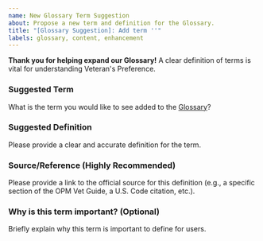 ```yaml
---
name: New Glossary Term Suggestion
about: Propose a new term and definition for the Glossary.
title: "[Glossary Suggestion]: Add term ''"
labels: glossary, content, enhancement
---
```


**Thank you for helping expand our Glossary!** A clear definition of terms is vital for understanding Veteran's Preference.

### Suggested Term
What is the term you would like to see added to the [Glossary](https://hadcomfort.github.io/glossary.md)?

### Suggested Definition
Please provide a clear and accurate definition for the term.

### Source/Reference (Highly Recommended)
Please provide a link to the official source for this definition (e.g., a specific section of the OPM Vet Guide, a U.S. Code citation, etc.).

### Why is this term important? (Optional)
Briefly explain why this term is important to define for users.
